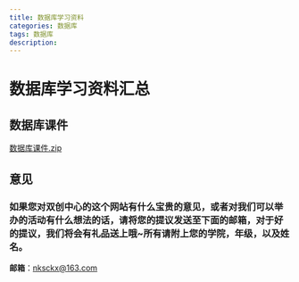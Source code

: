 ```yaml
---
title: 数据库学习资料
categories: 数据库
tags: 数据库
description: 
---
```


# 数据库学习资料汇总

<!--more-->

## 数据库课件

[数据库课件.zip](https://gitee.com/nksckx/shujuku/raw/master/数据库课件.zip)

## 意见

### 如果您对双创中心的这个网站有什么宝贵的意见，或者对我们可以举办的活动有什么想法的话，请将您的提议发送至下面的邮箱，对于好的提议，我们将会有礼品送上哦~所有请附上您的学院，年级，以及姓名。

**邮箱**：nksckx@163.com
